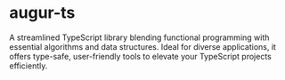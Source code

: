 # augur-ts
A streamlined TypeScript library blending functional programming with essential algorithms and data structures. Ideal for diverse applications, it offers type-safe, user-friendly tools to elevate your TypeScript projects efficiently.
